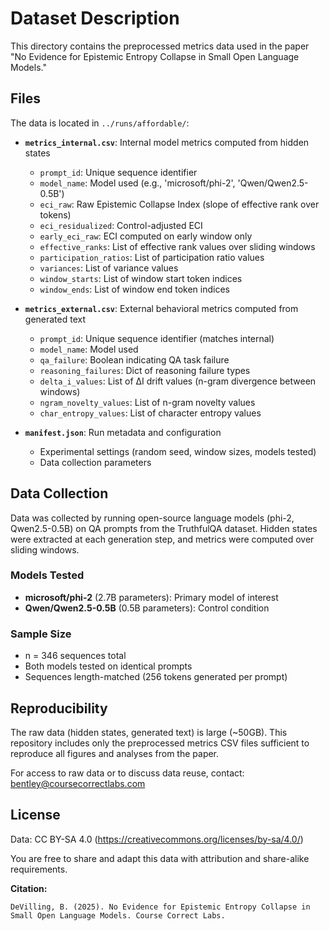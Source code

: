 # Dataset Description

This directory contains the preprocessed metrics data used in the paper "No Evidence for Epistemic Entropy Collapse in Small Open Language Models."

## Files

The data is located in `../runs/affordable/`:

- **`metrics_internal.csv`**: Internal model metrics computed from hidden states
  - `prompt_id`: Unique sequence identifier
  - `model_name`: Model used (e.g., 'microsoft/phi-2', 'Qwen/Qwen2.5-0.5B')
  - `eci_raw`: Raw Epistemic Collapse Index (slope of effective rank over tokens)
  - `eci_residualized`: Control-adjusted ECI
  - `early_eci_raw`: ECI computed on early window only
  - `effective_ranks`: List of effective rank values over sliding windows
  - `participation_ratios`: List of participation ratio values
  - `variances`: List of variance values
  - `window_starts`: List of window start token indices
  - `window_ends`: List of window end token indices

- **`metrics_external.csv`**: External behavioral metrics computed from generated text
  - `prompt_id`: Unique sequence identifier (matches internal)
  - `model_name`: Model used
  - `qa_failure`: Boolean indicating QA task failure
  - `reasoning_failures`: Dict of reasoning failure types
  - `delta_i_values`: List of ΔI drift values (n-gram divergence between windows)
  - `ngram_novelty_values`: List of n-gram novelty values
  - `char_entropy_values`: List of character entropy values

- **`manifest.json`**: Run metadata and configuration
  - Experimental settings (random seed, window sizes, models tested)
  - Data collection parameters

## Data Collection

Data was collected by running open-source language models (phi-2, Qwen2.5-0.5B) on QA prompts from the TruthfulQA dataset. Hidden states were extracted at each generation step, and metrics were computed over sliding windows.

### Models Tested

- **microsoft/phi-2** (2.7B parameters): Primary model of interest
- **Qwen/Qwen2.5-0.5B** (0.5B parameters): Control condition

### Sample Size

- n = 346 sequences total
- Both models tested on identical prompts
- Sequences length-matched (256 tokens generated per prompt)

## Reproducibility

The raw data (hidden states, generated text) is large (~50GB). This repository includes only the preprocessed metrics CSV files sufficient to reproduce all figures and analyses from the paper.

For access to raw data or to discuss data reuse, contact: bentley@coursecorrectlabs.com

## License

Data: CC BY-SA 4.0 (https://creativecommons.org/licenses/by-sa/4.0/)

You are free to share and adapt this data with attribution and share-alike requirements.

**Citation:**

```
DeVilling, B. (2025). No Evidence for Epistemic Entropy Collapse in Small Open Language Models. Course Correct Labs.
```
